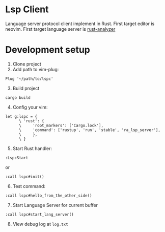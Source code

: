 # Lsp Client

Language server protocol client implement in Rust.
First target editor is neovim.
First target language server is [rust-analyzer](https://github.com/rust-analyzer/rust-analyzer)

# Development setup

1. Clone project
2. Add path to vim-plug:
```
Plug '~/path/to/lspc'
```

3. Build project
```
cargo build
```

4. Config your vim:
```
let g:lspc = {
      \ 'rust': {
      \     'root_markers': ['Cargo.lock'],
      \     'command': ['rustup', 'run', 'stable', 'ra_lsp_server'],
      \     },
      \ }
```

5. Start Rust handler:
```
:LspcStart
```
or
```
:call lspc#init()
```

6. Test command:
```
:call lspc#hello_from_the_other_side()
```

7. Start Language Server for current buffer
```
:call lspc#start_lang_server()
```

8. View debug log at `log.txt`

